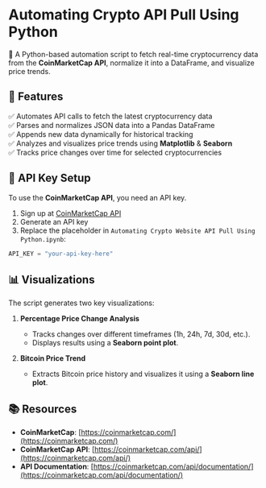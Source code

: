# **Automating Crypto API Pull Using Python**  

🚀 A Python-based automation script to fetch real-time cryptocurrency data from the **CoinMarketCap API**, normalize it into a DataFrame, and visualize price trends.  

## **📌 Features**  
✅ Automates API calls to fetch the latest cryptocurrency data  
✅ Parses and normalizes JSON data into a Pandas DataFrame  
✅ Appends new data dynamically for historical tracking  
✅ Analyzes and visualizes price trends using **Matplotlib** & **Seaborn**  
✅ Tracks price changes over time for selected cryptocurrencies  

## **🔑 API Key Setup**  

To use the **CoinMarketCap API**, you need an API key.  

1. Sign up at [CoinMarketCap API](https://coinmarketcap.com/api/)  
2. Generate an API key  
3. Replace the placeholder in `Automating Crypto Website API Pull Using Python.ipynb`:  

```python
API_KEY = "your-api-key-here"
```

## **📊 Visualizations**  

The script generates two key visualizations:  

1. **Percentage Price Change Analysis**  
   - Tracks changes over different timeframes (1h, 24h, 7d, 30d, etc.).  
   - Displays results using a **Seaborn point plot**.  

2. **Bitcoin Price Trend**  
   - Extracts Bitcoin price history and visualizes it using a **Seaborn line plot**.  

## **📚 Resources**  
- **CoinMarketCap**: [https://coinmarketcap.com/](https://coinmarketcap.com/)  
- **CoinMarketCap API**: [https://coinmarketcap.com/api/](https://coinmarketcap.com/api/)  
- **API Documentation**: [https://coinmarketcap.com/api/documentation/](https://coinmarketcap.com/api/documentation/)  
